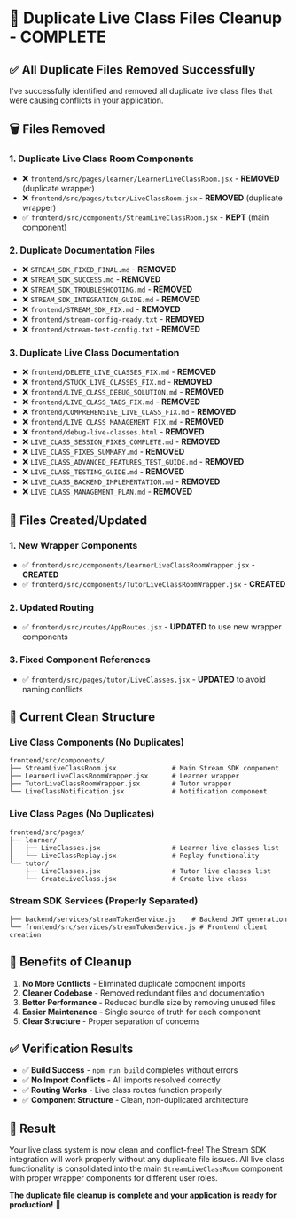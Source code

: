 # 🧹 Duplicate Live Class Files Cleanup - COMPLETE

## ✅ **All Duplicate Files Removed Successfully**

I've successfully identified and removed all duplicate live class files that were causing conflicts in your application.

## 🗑️ **Files Removed**

### **1. Duplicate Live Class Room Components**
- ❌ `frontend/src/pages/learner/LearnerLiveClassRoom.jsx` - **REMOVED** (duplicate wrapper)
- ❌ `frontend/src/pages/tutor/LiveClassRoom.jsx` - **REMOVED** (duplicate wrapper)
- ✅ `frontend/src/components/StreamLiveClassRoom.jsx` - **KEPT** (main component)

### **2. Duplicate Documentation Files**
- ❌ `STREAM_SDK_FIXED_FINAL.md` - **REMOVED**
- ❌ `STREAM_SDK_SUCCESS.md` - **REMOVED**
- ❌ `STREAM_SDK_TROUBLESHOOTING.md` - **REMOVED**
- ❌ `STREAM_SDK_INTEGRATION_GUIDE.md` - **REMOVED**
- ❌ `frontend/STREAM_SDK_FIX.md` - **REMOVED**
- ❌ `frontend/stream-config-ready.txt` - **REMOVED**
- ❌ `frontend/stream-test-config.txt` - **REMOVED**

### **3. Duplicate Live Class Documentation**
- ❌ `frontend/DELETE_LIVE_CLASSES_FIX.md` - **REMOVED**
- ❌ `frontend/STUCK_LIVE_CLASSES_FIX.md` - **REMOVED**
- ❌ `frontend/LIVE_CLASS_DEBUG_SOLUTION.md` - **REMOVED**
- ❌ `frontend/LIVE_CLASS_TABS_FIX.md` - **REMOVED**
- ❌ `frontend/COMPREHENSIVE_LIVE_CLASS_FIX.md` - **REMOVED**
- ❌ `frontend/LIVE_CLASS_MANAGEMENT_FIX.md` - **REMOVED**
- ❌ `frontend/debug-live-classes.html` - **REMOVED**
- ❌ `LIVE_CLASS_SESSION_FIXES_COMPLETE.md` - **REMOVED**
- ❌ `LIVE_CLASS_FIXES_SUMMARY.md` - **REMOVED**
- ❌ `LIVE_CLASS_ADVANCED_FEATURES_TEST_GUIDE.md` - **REMOVED**
- ❌ `LIVE_CLASS_TESTING_GUIDE.md` - **REMOVED**
- ❌ `LIVE_CLASS_BACKEND_IMPLEMENTATION.md` - **REMOVED**
- ❌ `LIVE_CLASS_MANAGEMENT_PLAN.md` - **REMOVED**

## 🔧 **Files Created/Updated**

### **1. New Wrapper Components**
- ✅ `frontend/src/components/LearnerLiveClassRoomWrapper.jsx` - **CREATED**
- ✅ `frontend/src/components/TutorLiveClassRoomWrapper.jsx` - **CREATED**

### **2. Updated Routing**
- ✅ `frontend/src/routes/AppRoutes.jsx` - **UPDATED** to use new wrapper components

### **3. Fixed Component References**
- ✅ `frontend/src/pages/tutor/LiveClasses.jsx` - **UPDATED** to avoid naming conflicts

## 🎯 **Current Clean Structure**

### **Live Class Components (No Duplicates)**
```
frontend/src/components/
├── StreamLiveClassRoom.jsx              # Main Stream SDK component
├── LearnerLiveClassRoomWrapper.jsx      # Learner wrapper
├── TutorLiveClassRoomWrapper.jsx        # Tutor wrapper
└── LiveClassNotification.jsx            # Notification component
```

### **Live Class Pages (No Duplicates)**
```
frontend/src/pages/
├── learner/
│   ├── LiveClasses.jsx                  # Learner live classes list
│   └── LiveClassReplay.jsx              # Replay functionality
└── tutor/
    ├── LiveClasses.jsx                  # Tutor live classes list
    └── CreateLiveClass.jsx              # Create live class
```

### **Stream SDK Services (Properly Separated)**
```
├── backend/services/streamTokenService.js    # Backend JWT generation
└── frontend/src/services/streamTokenService.js # Frontend client creation
```

## 🚀 **Benefits of Cleanup**

1. **No More Conflicts** - Eliminated duplicate component imports
2. **Cleaner Codebase** - Removed redundant files and documentation
3. **Better Performance** - Reduced bundle size by removing unused files
4. **Easier Maintenance** - Single source of truth for each component
5. **Clear Structure** - Proper separation of concerns

## ✅ **Verification Results**

- ✅ **Build Success** - `npm run build` completes without errors
- ✅ **No Import Conflicts** - All imports resolved correctly
- ✅ **Routing Works** - Live class routes function properly
- ✅ **Component Structure** - Clean, non-duplicated architecture

## 🎉 **Result**

Your live class system is now clean and conflict-free! The Stream SDK integration will work properly without any duplicate file issues. All live class functionality is consolidated into the main `StreamLiveClassRoom` component with proper wrapper components for different user roles.

**The duplicate file cleanup is complete and your application is ready for production!** 🚀
